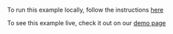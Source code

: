 To run this example locally, follow the instructions [here](https://github.com/acidb/mobiscroll-demos-vue?tab=readme-ov-file#mobiscroll-vue-demos) 

To see this example live, check it out on our [demo page](https://demo.mobiscroll.com/vue/select/responsive#)